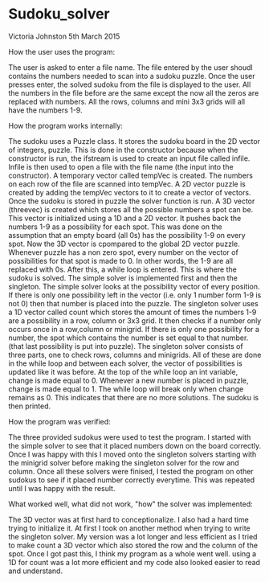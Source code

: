 # Sudoku_solver

Victoria Johnston
5th March 2015

How the user uses the program:

The user is asked to enter a file name. The file entered by the user shoudl contains the numbers needed to scan into a sudoku puzzle. Once the user presses enter, the solved sudoku from the file is displayed to the user. All the numbers in the file before are the same except the now all the zeros are replaced with numbers. All the rows, columns and mini 3x3 grids will all have the numbers 1-9.

How the program works internally:

The sudoku uses a Puzzle class. It stores the sudoku board in the 2D vector of integers, puzzle. This is done in the constructor because when the constructor is run, the ifstream is used to create an input file called infile. Infile is then used to open a file with the file name (the input into the constructor). A temporary vector called tempVec is created. The numbers on each row of the file are scanned into tempVec. A 2D vector puzzle is created by adding the tempVec vectors to it to create a vector of vectors.
Once the sudoku is stored in puzzle the solver function is run. A 3D vector (threevec) is created which stores all the possible numbers a spot can be. This vector is initialized using a 1D and a 2D vector. It pushes back the numbers 1-9 as a possibility for each spot. This was done on the assumption that an empty board (all 0s) has the possibility 1-9 on every spot. Now the 3D vector is cpompared to the global 2D vector puzzle. Whenever puzzle has a non zero spot, every number on the vector of possibilities for that spot is made to 0. In other words, the 1-9 are all replaced with 0s.
After this, a while loop is entered. This is where the sudoku is solved. The simple solver is implemented first and then the singleton. The simple solver looks at the possibility vector of every position. If there is only one possibility left in the vector (i.e. only 1 number form 1-9 is not 0) then that number is placed into the puzzle. The singleton solver uses a 1D vector called count which stores the amount of times the numbers 1-9 are a possibility in a row, column or 3x3 grid. It then checks if a number only occurs once in a row,column or minigrid. If there is only one possibility for a number, the spot which contains the number is set equal to that number. (that last possibility is put into puzzle). The singleton solver consists of three parts, one to check rows, columns and minigrids. All of these are done in the while loop and between each solver, the vector of possibilities is updated like it was before. At the top of the while loop an int variable, change is made equal to 0. Whenever a new number is placed in puzzle, change is made equal to 1. The while loop will break only when change remains as 0. This indicates that there are no more solutions. The sudoku is then printed.

How the program was verified:

The three provided sudokus were used to test the program. I started with the simple solver to see that it placed numbers down on the board correctly. Once I was happy with this I moved onto the singleton solvers starting with the minigrid solver before making the singleton solver for the row and column. Once all these solvers were finised, I tested the program on other sudokus to see if it placed number correctly everytime. This was repeated until I was happy with the result.

What worked well, what did not work, "how" the solver was implemented:

The 3D vector was at first hard to conceptionalize. I also had a hard time trying to initialize it.
At first I took on another method when trying to write the singleton solver. My version was a lot longer and less efficient as I tried to make count a 3D vector which also stored the row and the column of the spot.
Once I got past this, I think my program as a whole went well. using a 1D for count was a lot more efficient and my code also looked easier to read and understand.
